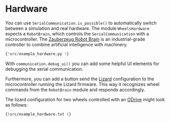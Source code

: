 # Hardware

You can use `SerialCommunication.is_possible()` to automatically switch between a simulation and real hardware.
The module `WheelsHardware` expects a `RobotBrain`, which controls the `SerialCommunication` with a microcontroller.
The [Zauberzeug Robot Brain](https://zauberzeug.com/robot-brain.html) is an industrial-grade controller to combine artificial intelligence with machinery.

```python
{!src/example_hardware.py !}
```

With `communication.debug_ui()` you can add some helpful UI elements for debugging the serial communication.

Furthermore, you can add a button send the [Lizard](https://lizard.dev/) configuration to the microcontroller running the Lizard firmware.
This way it recognizes wheel commands from the `RobotBrain` module and responds accordingly.

The lizard configuration for two wheels controlled with an [ODrive](https://odriverobotics.com/) might look as follows:

```
{!src/example_hardware.txt !}
```
